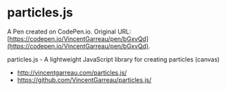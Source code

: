 # particles.js

A Pen created on CodePen.io. Original URL: [https://codepen.io/VincentGarreau/pen/bGxvQd](https://codepen.io/VincentGarreau/pen/bGxvQd).

particles.js - A lightweight JavaScript library for creating particles (canvas)

- http://vincentgarreau.com/particles.js/
- https://github.com/VincentGarreau/particles.js/
